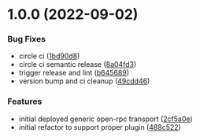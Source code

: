# 1.0.0 (2022-09-02)


### Bug Fixes

* circle ci ([1bd90d8](https://github.com/shipsgold/open-rpc-near-transport/commit/1bd90d8c1199cde1151b353f6fc11e1904255e14))
* circle ci semantic release ([8a04fd3](https://github.com/shipsgold/open-rpc-near-transport/commit/8a04fd339c0e518328857ca97783438c56adf78e))
* trigger release and lint ([b645689](https://github.com/shipsgold/open-rpc-near-transport/commit/b64568914269c10b9e52d3c2d26cbd0e1425c0fb))
* version bump and ci cleanup ([49cdd46](https://github.com/shipsgold/open-rpc-near-transport/commit/49cdd4628b9bdafc60f7c15dbdbf2b326167a505))


### Features

* initial deployed generic open-rpc transport ([2cf5a0e](https://github.com/shipsgold/open-rpc-near-transport/commit/2cf5a0ecdd9635467a606ea2e77507e404331f53))
* initial refactor to support proper plugin ([488c522](https://github.com/shipsgold/open-rpc-near-transport/commit/488c522f785cf94a1b18a5ad51a4b436d1cce6a7))

